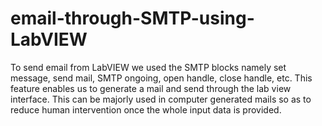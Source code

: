 # email-through-SMTP-using-LabVIEW

To send email from LabVIEW we used the SMTP blocks namely set message, send mail, SMTP ongoing, open handle, close handle, etc. This feature enables us to generate a mail and send through the lab view interface.
This can be majorly used in computer generated mails so as to reduce human intervention once the whole input data is provided.
